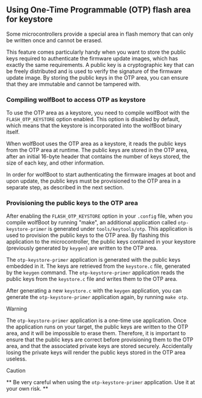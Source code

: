 ## Using One-Time Programmable (OTP) flash area for keystore

Some microcontrollers provide a special area in flash memory that can
only be written once and cannot be erased.

This feature comes particularly handy when you want to store the public keys required
to authenticate the firmware update images, which has exactly the same requirements. A public
key is a cryptographic key that can be freely distributed and is used to verify the signature
of the firmware update image. By storing the public keys in the OTP area, you can ensure that
they are immutable and cannot be tampered with.

### Compiling wolfBoot to access OTP as keystore

To use the OTP area as a keystore, you need to compile wolfBoot with the `FLASH_OTP_KEYSTORE`
option enabled. This option is disabled by default, which means that the keystore is incorporated into
the wolfBoot binary itself.

When wolfBoot uses the OTP area as a keystore, it reads the public keys from the OTP area at runtime.
The public keys are stored in the OTP area, after an initial 16-byte header that contains the number of
keys stored, the size of each key, and other information.

In order for wolfBoot to start authenticating the firmware images at boot and upon update, the public keys
must be provisioned to the OTP area in a separate step, as described in the next section.

### Provisioning the public keys to the OTP area

After enabling the `FLASH_OTP_KEYSTORE` option in your `.config` file, when you compile wolfBoot by running "make",
an additional application called `otp-keystore-primer` is generated under `tools/keytools/otp`. This application is used to
provision the public keys to the OTP area. By flashing this application to the microcontroller, the public keys contained 
in your keystore (previously generated by `keygen`) are written to the OTP area.

The `otp-keystore-primer` application is generated with the public keys embedded in it. The keys are retrieved from the `keystore.c` file,
generated by the `keygen` command. The `otp-keystore-primer` application reads the public keys from the `keystore.c` file and writes them to the OTP area.

After generating a new `keystore.c` with the `keygen` application, you can generate the `otp-keystore-primer` application again, by running `make otp`.

> [!WARNING]
> The `otp-keystore-primer` application is a one-time use application. Once the application runs on your target, the public keys are written to the OTP area,
> and it will be impossible to erase them. Therefore, it is important to ensure that the public keys are correct before provisioning them to the OTP area,
> and that the associated private keys are stored securely. Accidentally losing the private keys will render the public keys stored in the OTP area useless.

> [!CAUTION]
> ** Be very careful when using the `otp-keystore-primer` application. Use it at your own risk. **

